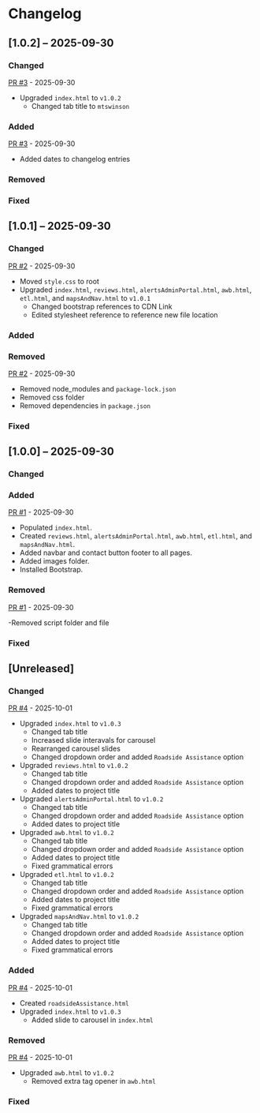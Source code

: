 # Changelog

## [1.0.2] – 2025-09-30

### Changed

[PR #3](https://github.com/mtswinson/resume-website/pull/3) - 2025-09-30

- Upgraded `index.html` to `v1.0.2`
  - Changed tab title to `mtswinson`

### Added

[PR #3](https://github.com/mtswinson/resume-website/pull/3) - 2025-09-30

- Added dates to changelog entries

### Removed

### Fixed

## [1.0.1] – 2025-09-30

### Changed

[PR #2](https://github.com/mtswinson/resume-website/pull/2) - 2025-09-30

- Moved `style.css` to root
- Upgraded `index.html`, `reviews.html`, `alertsAdminPortal.html`, `awb.html`, `etl.html`, and `mapsAndNav.html` to `v1.0.1`
  - Changed bootstrap references to CDN Link
  - Edited stylesheet reference to reference new file location

### Added

### Removed

[PR #2](https://github.com/mtswinson/resume-website/pull/2) - 2025-09-30

- Removed node_modules and `package-lock.json`
- Removed css folder
- Removed dependencies in `package.json`

### Fixed

## [1.0.0] – 2025-09-30

### Changed

### Added

[PR #1](https://github.com/mtswinson/resume-website/pull/1) - 2025-09-30

- Populated `index.html`.
- Created `reviews.html`, `alertsAdminPortal.html`, `awb.html`, `etl.html`, and `mapsAndNav.html`.
- Added navbar and contact button footer to all pages.
- Added images folder.
- Installed Bootstrap.

### Removed

[PR #1](https://github.com/mtswinson/resume-website/pull/1) - 2025-09-30

-Removed script folder and file

### Fixed

## [Unreleased]

### Changed

[PR #4](https://github.com/mtswinson/resume-website/pull/4) - 2025-10-01

- Upgraded `index.html` to `v1.0.3`
  - Changed tab title
  - Increased slide interavals for carousel
  - Rearranged carousel slides
  - Changed dropdown order and added `Roadside Assistance` option
- Upgraded `reviews.html` to `v1.0.2`
  - Changed tab title
  - Changed dropdown order and added `Roadside Assistance` option
  - Added dates to project title
- Upgraded `alertsAdminPortal.html` to `v1.0.2`
  - Changed tab title
  - Changed dropdown order and added `Roadside Assistance` option
  - Added dates to project title
- Upgraded `awb.html` to `v1.0.2`
  - Changed tab title
  - Changed dropdown order and added `Roadside Assistance` option
  - Added dates to project title
  - Fixed grammatical errors
- Upgraded `etl.html` to `v1.0.2`
  - Changed tab title
  - Changed dropdown order and added `Roadside Assistance` option
  - Added dates to project title
  - Fixed grammatical errors
- Upgraded `mapsAndNav.html` to `v1.0.2`
  - Changed tab title
  - Changed dropdown order and added `Roadside Assistance` option
  - Added dates to project title
  - Fixed grammatical errors

### Added

[PR #4](https://github.com/mtswinson/resume-website/pull/4) - 2025-10-01

- Created `roadsideAssistance.html`
- Upgraded `index.html` to `v1.0.3`
  - Added slide to carousel in `index.html`

### Removed

[PR #4](https://github.com/mtswinson/resume-website/pull/4) - 2025-10-01

- Upgraded `awb.html` to `v1.0.2`
  - Removed extra tag opener in `awb.html`

### Fixed
